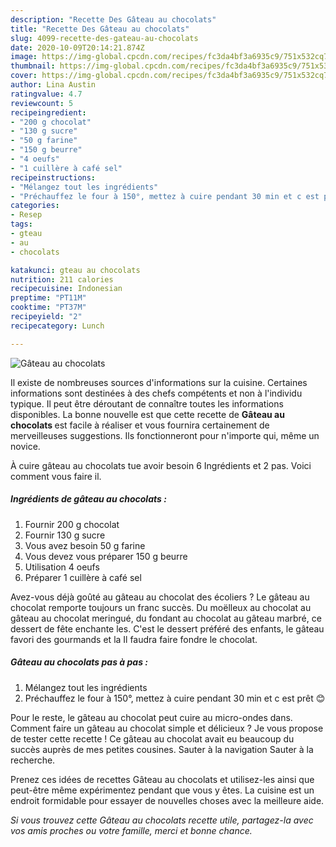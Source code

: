 ```yaml
---
description: "Recette Des Gâteau au chocolats"
title: "Recette Des Gâteau au chocolats"
slug: 4099-recette-des-gateau-au-chocolats
date: 2020-10-09T20:14:21.874Z
image: https://img-global.cpcdn.com/recipes/fc3da4bf3a6935c9/751x532cq70/gateau-au-chocolats-photo-principale-de-la-recette.jpg
thumbnail: https://img-global.cpcdn.com/recipes/fc3da4bf3a6935c9/751x532cq70/gateau-au-chocolats-photo-principale-de-la-recette.jpg
cover: https://img-global.cpcdn.com/recipes/fc3da4bf3a6935c9/751x532cq70/gateau-au-chocolats-photo-principale-de-la-recette.jpg
author: Lina Austin
ratingvalue: 4.7
reviewcount: 5
recipeingredient:
- "200 g chocolat"
- "130 g sucre"
- "50 g farine"
- "150 g beurre"
- "4 oeufs"
- "1 cuillère à café sel"
recipeinstructions:
- "Mélangez tout les ingrédients"
- "Préchauffez le four à 150°, mettez à cuire pendant 30 min et c est prêt 😊"
categories:
- Resep
tags:
- gteau
- au
- chocolats

katakunci: gteau au chocolats 
nutrition: 211 calories
recipecuisine: Indonesian
preptime: "PT11M"
cooktime: "PT37M"
recipeyield: "2"
recipecategory: Lunch

---
```



![Gâteau au chocolats](https://img-global.cpcdn.com/recipes/fc3da4bf3a6935c9/751x532cq70/gateau-au-chocolats-photo-principale-de-la-recette.jpg)

Il existe de nombreuses sources d'informations sur la cuisine. Certaines informations sont destinées à des chefs compétents et non à l'individu typique. Il peut être déroutant de connaître toutes les informations disponibles. La bonne nouvelle est que cette recette de <strong> Gâteau au chocolats </strong> est facile à réaliser et vous fournira certainement de merveilleuses suggestions. Ils fonctionneront pour n'importe qui, même un novice.

<!--inarticleads1-->

À cuire gâteau au chocolats tue avoir besoin 6 Ingrédients et 2 pas. Voici comment vous faire il.

##### Ingrédients de gâteau au chocolats :

1. Fournir 200 g chocolat
1. Fournir 130 g sucre
1. Vous avez besoin 50 g farine
1. Vous devez vous préparer 150 g beurre
1. Utilisation 4 oeufs
1. Préparer 1 cuillère à café sel


Avez-vous déjà goûté au gâteau au chocolat des écoliers ? Le gâteau au chocolat remporte toujours un franc succès. Du moëlleux au chocolat au gâteau au chocolat meringué, du fondant au chocolat au gâteau marbré, ce dessert de fête enchante les. C&#39;est le dessert préféré des enfants, le gâteau favori des gourmands et la Il faudra faire fondre le chocolat. 

<!--inarticleads2-->

##### Gâteau au chocolats pas à pas :

1. Mélangez tout les ingrédients
1. Préchauffez le four à 150°, mettez à cuire pendant 30 min et c est prêt 😊


Pour le reste, le gâteau au chocolat peut cuire au micro-ondes dans. Comment faire un gâteau au chocolat simple et délicieux ? Je vous propose de tester cette recette ! Ce gâteau au chocolat avait eu beaucoup du succès auprès de mes petites cousines. Sauter à la navigation Sauter à la recherche. 

<!--inarticleads1-->

<p>
Prenez ces idées de recettes Gâteau au chocolats et utilisez-les ainsi que peut-être même expérimentez pendant que vous y êtes. La cuisine est un endroit formidable pour essayer de nouvelles choses avec la meilleure aide.
</p>

<p>
<i>Si vous trouvez cette Gâteau au chocolats recette utile, partagez-la avec vos amis proches ou votre famille, merci et bonne chance.</i>
</p>

